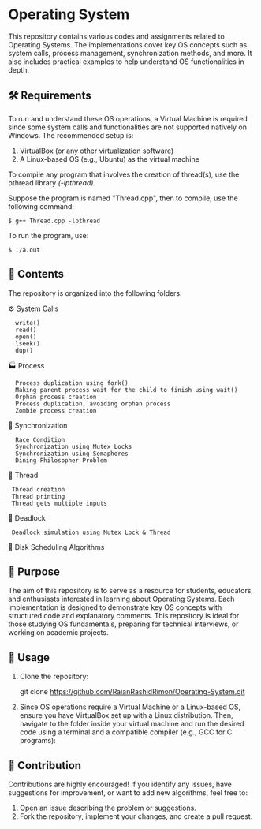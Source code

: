# Operating System

This repository contains various codes and assignments related to Operating Systems. The implementations cover key OS concepts such as system calls, process management, synchronization methods, and more. It also includes practical examples to help understand OS functionalities in depth.

## 🛠️ Requirements 
To run and understand these OS operations, a Virtual Machine is required since some system calls and functionalities are not supported natively on Windows. The recommended setup is:
1. VirtualBox (or any other virtualization software)
2. A Linux-based OS (e.g., Ubuntu) as the virtual machine

To compile any program that involves the creation of thread(s), use the pthread library _(-lpthread)._

Suppose the program is named "Thread.cpp", then to compile, use the following command:

```$ g++ Thread.cpp -lpthread```

To run the program, use:

```$ ./a.out```

## 📂 Contents
The repository is organized into the following folders:

 ⚙️ System Calls

      write()
      read()
      open()
      lseek()
      dup()
      

 🏭 Process

      Process duplication using fork()
      Making parent process wait for the child to finish using wait()
      Orphan process creation
      Process duplication, avoiding orphan process
      Zombie process creation
    
      
 🔄 Synchronization

      Race Condition
      Synchronization using Mutex Locks
      Synchronization using Semaphores
      Dining Philosopher Problem

 
 🧵 Thread

     Thread creation
     Thread printing
     Thread gets multiple inputs
     
 🚫 Deadlock

     Deadlock simulation using Mutex Lock & Thread
 
 💾 Disk Scheduling Algorithms

 
 
 
## 🎯 Purpose 
The aim of this repository is to serve as a resource for students, educators, and enthusiasts interested in learning about Operating Systems. Each implementation is designed to demonstrate key OS concepts with structured code and explanatory comments. This repository is ideal for those studying OS fundamentals, preparing for technical interviews, or working on academic projects.
## 🚀 Usage
1. Clone the repository:
   
   git clone https://github.com/RaianRashidRimon/Operating-System.git
2. Since OS operations require a Virtual Machine or a Linux-based OS, ensure you have VirtualBox set up with a Linux distribution. Then, navigate to the folder inside your virtual machine and run the desired code using a terminal and a compatible compiler (e.g., GCC for C programs):

## 🤝 Contribution
Contributions are highly encouraged! If you identify any issues, have suggestions for improvement, or want to add new algorithms, feel free to:
1. Open an issue describing the problem or suggestions.
2. Fork the repository, implement your changes, and create a pull request. 
